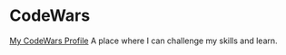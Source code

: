 # CodeWars
[My CodeWars Profile](https://www.codewars.com/users/0reki "Jacob's CodeWars Profile")
A place where I can challenge my skills and learn. 